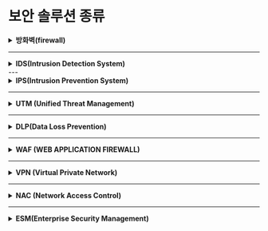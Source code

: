  
# 보안 솔루션 종류


<details markdown="1">
<summary><b>방화벽(firewall)</b></summary>

<br>   
- 침입 차단 시스템
- 가장 기본적으로 사용되는 솔루션
- 외부 네트워크와 내부 네트워크 사이에서 지나다니는 패킷을 **미리 정한 정책/규칙(RuleSet)**에 따라 차단하거나 보내주는 기능을 하는 H/W 또는 S/W

![firewall](https://user-images.githubusercontent.com/76420201/105109259-905b6080-5aff-11eb-8d68-022cf94683c0.jpg)


**장비에 따른 분류**
---

1) 소프트웨어 기반 방화벽
- 일반적인 호스트 pc에 설치하는 sw형태의 프로그램
- 오픈소스 sw로는 iptables, ipfire, presense, endian, monowall ...

2) 하드웨어 기반 방화벽
- 네트워크 장비 기반
- 자체적인 보안기능을 수행하도록 제작된 하드웨어
- 필터링 기술의 한계가 있음

3) 멀티코어 프로세서 기반 방화벽
- 소프트웨어 방화벽과 하드웨어 방화벽의 장점을 혼합한 형태의 방화벽
- 소프트웨어(유연성)
- 하드웨어(처리속도) 

**기술적 분류**
---

1) Packet Filter Firewall

- 1세대 방화벽 : 스크리닝 라우터
- OSI 7 layer의 3계층(네트워크) 4계층(전송)에서 동작
- 패킷 필터링

2) Application Layer Gateway(=ALG)

- 2세대 방화벽 : Proxy
- OSI 7 LAYER의 application 계층
- 실제 데이터까지 보고 필터링

3) Circuit Gateway

- 2세대 방화벽 → Proxy
- OSI 7 layer의 session layer에서 동작함
- 클라이언트와 서버가 세션 연결을 맺어야하기 때문에 외적으로 S/W가 필요하다
- 현재는 잘 쓰이지 않는다.

4) Stateful Inspection

- 3세대 방화벽 -> 상태 정밀 검사
- OSI 7 layer의 네트워크, 전송 계층에서 동작
- 필터링 속도 개선 (속도 향상)
  - 방화벽에서 상태추적테이블을 생성하여 l3,l4 정보를 기억하여 정책 검사를 한번만 수행함.
즉, 필터링을 한번 통과하면 지속적으로 통과시킴
  - 동적으로 보안정책을 수정하며 실제 접속상태를 감시하여 통신상태에 따라 허용/거부 수행

5) Dynamic Packet Filtering

- 보안 정책을 동적으로 수정가능
- 세션 정보를 기록/유지함 능동적인 보안관리 가능

{:.text-red}
6) hybrid 방식

- 대부분의 firewall 방식
- 패킷 필터링 + application gateway 방식 혼합
- 사용자의 편의성 별로, 기업환경 별로 유연성있게 방화벽 구성 가능
- 관리 시 복잡함

[more..](https://liveyourit.tistory.com/3)

</details>

---
<details markdown="1">
<summary><b>IDS(Intrusion Detection System)</b></summary>

<br>   
- 침입 탐지 시스템
- 네트워크를 통한 공격을 탐지하기 위한 장비
- 방화벽이 차단하지 못한 해킹, 악성코드의 활동 탐지
- 설치위치에 따라 호스트기반(HIDS), 네트워크기반(NIDS)으로 나뉜다

[more..](https://liveyourit.tistory.com/3)

</details>
---

<details markdown="1">
<summary><b>IPS(Intrusion Prevention System)</b></summary>

<br>   
- 침입 탐지+차단 시스템
- IDS+Firewall 네트워크 기반의 솔루션을 논리적으로 결합한 시스템
- 방화벽의 rule 차단은 공격에 대한 차단율이 낮다는 점을 보완하기 위해 만들어짐
- 보통 비정상적인 트래픽에 대해 능동적으로 분석하고 차단한다.

[more..](https://liveyourit.tistory.com/3)

</details>

---

<details markdown="1">
<summary><b>UTM (Unified Threat Management)</b></summary>

<br>   
- 통합 위협 관리
- 하나의 장비에서 여러 보안기능을 통합적으로 제공
- 개별 장비보다는 기능이 떨어질 수 있다.
- 제공되는 기능 (방화벽,web filter, waf, vpn, ids, ips...)

[more..](https://liveyourit.tistory.com/3)

</details>

---

<details markdown="1">
<summary><b>DLP(Data Loss Prevention)</b></summary>

<br>
- 데이터 유출 방지 솔루션이라고 하며 기업내의 다양한 주요 정보를 보호하며 외부 유출을 차단 또는 방지하기 위한 장비.


[more..](https://www.itworld.co.kr/news/157362)

</details>

---

<details markdown="1">
<summary><b>WAF (WEB APPLICATION FIREWALL)</b></summary>

<br>   
- 웹 방화벽

[more..](https://liveyourit.tistory.com/3)

</details>

---

<details markdown="1">
<summary><b>VPN (Virtual Private Network)</b></summary>

<br>   
- 가상 사설망
- 인터넷을 전용선처럼 사용할 수있게 함
- 본사와 자사간 전용망을 설치한것과같은 효과
- 기존의 사설망의 고비용 부담 해소
- 터널링 + 암호화

[more..](https://liveyourit.tistory.com/3)

</details>

---

<details markdown="1">
<summary><b>NAC (Network Access Control)</b></summary>
<br/>   
- ip 관리 시스템에서 발전한 솔루션
- 네트워크에 연결된 여러 단말의 정보를 수집, 수집된 정보를 바탕으로 단말들을 분류함
- 분류한 그룹의 보안위협정도에 따라 제어 수행
- 보통 일반 PC들을 컨트롤하기 위해 만들어짐

- 접근 제어/인증
  - 내부 직원 역할 기반의 접근 제어
  - 네트워크의 모든 IP 기반 장치 접근 제어

- PC 및 네트워크 장치 통제(무결성 체크)
  - 백신 관리
  - 패치 관리
  - 자산 관리(비인가 시스템 자동 검출)

- 해킹, 웜, 유해 트래픽 탐지 및 차단
  - 유해 트래픽 탐지 및 차단
  - 해킹 행위 차단, 완벽한 증거 수집 능력

[more..](https://liveyourit.tistory.com/3)

</details>

---

<details markdown="1">
<summary><b>ESM(Enterprise Security Management)</b></summary>

<br>   
- Gui를 통해 각종 시스템 및 장비의 상태, 성능, 장애여부 등을 모니터링하고 관리하기 위한 시스템
- 회사의 비즈니스 안정성 확보, 자원최적화, 가치 향상

[more..](https://liveyourit.tistory.com/3)

</details>